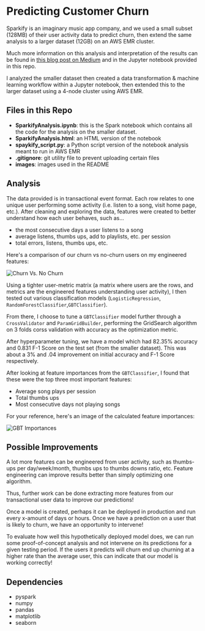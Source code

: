 # Predicting Customer Churn
Sparkify is an imaginary music app company, and we used a small subset (128MB) of their user activity data to predict churn, then extend the same analysis to a larger dataset (12GB) on an AWS EMR cluster. 

Much more information on this analysis and interpretation of the results can be found in [this blog post on Medium]() and in the Jupyter notebook provided in this repo.

I analyzed the smaller dataset then created a data transformation & machine learning workflow within a Jupyter notebook, then extended this to the larger dataset using a 4-node cluster using AWS EMR.

## Files in this Repo

* **SparkifyAnalysis.ipynb**: this is the Spark notebook which contains all the code for the analysis on the smaller dataset.
* **SparkifyAnalysis.html**: an HTML version of the notebook
* **spaykify_script.py**: a Python script version of the notebook analysis meant to run in AWS EMR
* **.gitignore**: git utility file to prevent uploading certain files
* **images**: images used in the README

## Analysis

The data provided is in transactional event format. Each row relates to one unique user performing some activity (i.e. listen to a song, visit home page, etc.). After cleaning and exploring the data, features were created to better understand how each user behaves, such as...
- the most consecutive days a user listens to a song
- average listens, thumbs ups, add to playlists, etc. per session
- total errors, listens, thumbs ups, etc.

Here's a comparison of our churn vs no-churn users on my engineered features:

![Churn Vs. No Churn]('images/churn_nochurn.png')

Using a tighter user-metric matrix (a matrix where users are the rows, and metrics are the engineered features understanding user activity), I then tested out various classification models (`LogisticRegression`, `RandomForestClassifier`,`GBTClassifier`). 

From there, I choose to tune a `GBTClassifier` model further through a `CrossValidator` and `ParamGridBuilder`, performing the GridSearch algorithm on 3 folds corss validation with accuracy as the optimization metric. 

After hyperparameter tuning, we have a model which had 82.35% accuracy and 0.831 F-1 Score on the test set (from the smaller dataset). This was about a 3% and .04 improvement on initial accuracy and F-1 Score respectively.

After looking at feature importances from the `GBTClassifier`, I found that these were the top three most important features:
- Average song plays per session
- Total thumbs ups
- Most consecutive days not playing songs

For your reference, here's an image of the calculated feature importances:

![GBT Importances]('images/gbt_importances.png')

## Possible Improvements

A lot more features can be engineered from user activity, such as thumbs-ups per day/week/month, thumbs ups to thumbs downs ratio, etc. Feature engineering can improve results better than simply optimizing one algorithm.

Thus, further work can be done extracting more features from our transactional user data to improve our predictions!

Once a model is created, perhaps it can be deployed in production and run every x-amount of days or hours. Once we have a prediction on a user that is likely to churn, we have an opportunity to intervene!

To evaluate how well this hypothetically deployed model does, we can run some proof-of-concept analysis and not intervene on its predictions for a given testing period. If the users it predicts will churn end up churning at a higher rate than the average user, this can indicate that our model is working correctly!

## Dependencies
- pyspark
- numpy
- pandas
- matplotlib
- seaborn